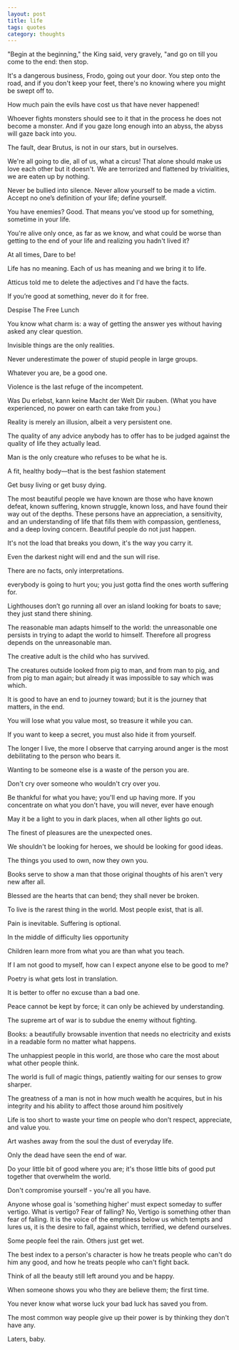 ```yaml
---
layout: post
title: life
tags: quotes
category: thoughts 
---
```


"Begin at the beginning," the King said, very gravely, "and go on till you come to the end: then stop.

It's a dangerous business, Frodo, going out your door. You step onto the road, and if you don't keep your feet, there's no knowing where you might be swept off to.

How much pain the evils have cost us that have never happened!

Whoever fights monsters should see to it that in the process he does not become a monster. And if you gaze long enough into an abyss, the abyss will gaze back into you.

The fault, dear Brutus, is not in our stars, but in ourselves.

We're all going to die, all of us, what a circus! That alone should make us love each other but it doesn't. We are terrorized and flattened by trivialities, we are eaten up by nothing.

Never be bullied into silence. Never allow yourself to be made a victim. Accept no one’s definition of your life; define yourself.

You have enemies? Good. That means you've stood up for something, sometime in your life.


You're alive only once, as far as we know, and what could be worse than getting to the end of your life and realizing you hadn't lived it?

At all times, Dare to be!

Life has no meaning. Each of us has meaning and we bring it to life. 


Atticus told me to delete the adjectives and I'd have the facts.

If you’re good at something, never do it for free.

Despise The Free Lunch

You know what charm is: a way of getting the answer yes without having asked any clear question.

Invisible things are the only realities.

Never underestimate the power of stupid people in large groups.

Whatever you are, be a good one.


Violence is the last refuge of the incompetent.

Was Du erlebst, kann keine Macht der Welt Dir rauben. 
(What you have experienced, no power on earth can take from you.) 




Reality is merely an illusion, albeit a very persistent one.

The quality of any advice anybody has to offer has to be judged against the quality of life they actually lead.

Man is the only creature who refuses to be what he is.


A fit, healthy body—that is the best fashion statement

Get busy living or get busy dying.


The most beautiful people we have known are those who have known defeat, known suffering, known struggle, known loss, and have found their way out of the depths. These persons have an appreciation, a sensitivity, and an understanding of life that fills them with compassion, gentleness, and a deep loving concern. Beautiful people do not just happen.


It's not the load that breaks you down, it's the way you carry it.

Even the darkest night will end and the sun will rise.

There are no facts, only interpretations.

everybody is going to hurt you; you just gotta find the ones worth suffering for.

Lighthouses don’t go running all over an island looking for boats to save; they just stand there shining.

The reasonable man adapts himself to the world: the unreasonable one persists in trying to adapt the world to himself. Therefore all progress depends on the unreasonable man.

The creative adult is the child who has survived.

The creatures outside looked from pig to man, and from man to pig, and from pig to man again; but already it was impossible to say which was which.



It is good to have an end to journey toward; but it is the journey that matters, in the end.


You will lose what you value most, so treasure it while you can.

If you want to keep a secret, you must also hide it from yourself.

The longer I live, the more I observe that carrying around anger is the most debilitating to the person who bears it.

Wanting to be someone else is a waste of the person you are.

Don't cry over someone who wouldn't cry over you.


Be thankful for what you have; you'll end up having more. If you concentrate on what you don't have, you will never, ever have enough

May it be a light to you in dark places, when all other lights go out.


The finest of pleasures are the unexpected ones.

We shouldn't be looking for heroes, we should be looking for good ideas.

The things you used to own, now they own you.

Books serve to show a man that those original thoughts of his aren't very new after all.


Blessed are the hearts that can bend; they shall never be broken.

To live is the rarest thing in the world. Most people exist, that is all.

Pain is inevitable. Suffering is optional.

In the middle of difficulty lies opportunity

Children learn more from what you are than what you teach.

If I am not good to myself, how can I expect anyone else to be good to me?

Poetry is what gets lost in translation.

It is better to offer no excuse than a bad one.

Peace cannot be kept by force; it can only be achieved by understanding.

The supreme art of war is to subdue the enemy without fighting.

Books: a beautifully browsable invention that needs no electricity and exists in a readable form no matter what happens.


The unhappiest people in this world, are those who care the most about what other people think.


The world is full of magic things, patiently waiting for our senses to grow sharper.

The greatness of a man is not in how much wealth he acquires, but in his integrity and his ability to affect those around him positively

Life is too short to waste your time on people who don’t respect, appreciate, and value you.

Art washes away from the soul the dust of everyday life.

Only the dead have seen the end of war.

Do your little bit of good where you are; it's those little bits of good put together that overwhelm the world.

Don't compromise yourself - you're all you have.

Anyone whose goal is 'something higher' must expect someday to suffer vertigo. What is vertigo? Fear of falling? No, Vertigo is something other than fear of falling. It is the voice of the emptiness below us which tempts and lures us, it is the desire to fall, against which, terrified, we defend ourselves.

Some people feel the rain. Others just get wet.

The best index to a person's character is how he treats people who can't do him any good, and how he treats people who can't fight back.

Think of all the beauty still left around you and be happy.

When someone shows you who they are believe them; the first time.

You never know what worse luck your bad luck has saved you from.

The most common way people give up their power is by thinking they don't have any.

Laters, baby.

